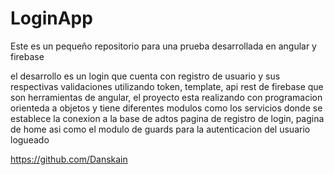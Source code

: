 # LoginApp

Este es un pequeño repositorio para una prueba desarrollada en angular y firebase

el desarrollo es un login que cuenta con registro de usuario y sus respectivas validaciones utilizando token, template, api rest de firebase que son herramientas de angular, el proyecto esta realizando con programacion orienteda a objetos y tiene diferentes modulos como los servicios donde se establece la conexion a la base de adtos pagina de registro de login, pagina de home asi como el modulo de guards para la autenticacion del usuario logueado


https://github.com/Danskain